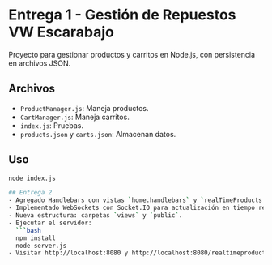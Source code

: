 # Entrega 1 - Gestión de Repuestos VW Escarabajo

Proyecto para gestionar productos y carritos en Node.js, con persistencia en archivos JSON.

## Archivos
- `ProductManager.js`: Maneja productos.
- `CartManager.js`: Maneja carritos.
- `index.js`: Pruebas.
- `products.json` y `carts.json`: Almacenan datos.

## Uso
```bash
node index.js

## Entrega 2
- Agregado Handlebars con vistas `home.handlebars` y `realTimeProducts.handlebars`.
- Implementado WebSockets con Socket.IO para actualización en tiempo real.
- Nueva estructura: carpetas `views` y `public`.
- Ejecutar el servidor:
  ```bash
  npm install
  node server.js
- Visitar http://localhost:8080 y http://localhost:8080/realtimeproducts.

